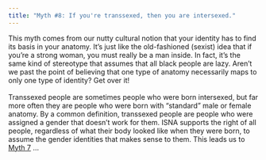 ```yaml
---
title: "Myth #8: If you're transsexed, then you are intersexed."
---
```


This myth comes from our nutty cultural notion that your identity has to find its basis in your anatomy. It&#8217;s just like the old-fashioned (sexist) idea that if you&#8217;re a strong woman, you must really be a man inside. In fact, it&#8217;s the same kind of stereotype that assumes that all black people are lazy. Aren&#8217;t we past the point of believing that one type of anatomy necessarily maps to only one type of identity? Get over it!<br><br>Transsexed people are sometimes people who were born intersexed, but far more often they are people who were born with &#8220;standard&#8221; male or female anatomy. By a common definition, transsexed people are people who were assigned a gender that doesn&#8217;t work for them. <span class="caps">ISNA</span> supports the right of all people, regardless of what their body looked like when they were born, to assume the gender identities that makes sense to them. This leads us to [Myth 7][1] &#8230;

 [1]: /faq/ten_myths/third_gender